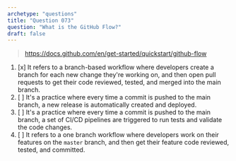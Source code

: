 ```yaml
---
archetype: "questions"
title: "Question 073"
question: "What is the GitHub Flow?"
draft: false
---
```



> https://docs.github.com/en/get-started/quickstart/github-flow
1. [x] It refers to a branch-based workflow where developers create a branch for each new change they're working on, and then open pull requests to get their code reviewed, tested, and merged into the main branch.
1. [ ] It's a practice where every time a commit is pushed to the main branch, a new release is automatically created and deployed.
1. [ ] It's a practice where every time a commit is pushed to the main branch, a set of CI/CD pipelines are triggered to run tests and validate the code changes.
1. [ ] It refers to a one branch workflow where developers work on their features on the `master` branch, and then get their feature code reviewed, tested, and committed.
